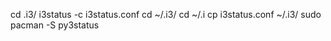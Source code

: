 cd .i3/
i3status -c i3status.conf
cd ~/.i3/
cd ~/.i
cp i3status.conf ~/.i3/
sudo pacman -S py3status
